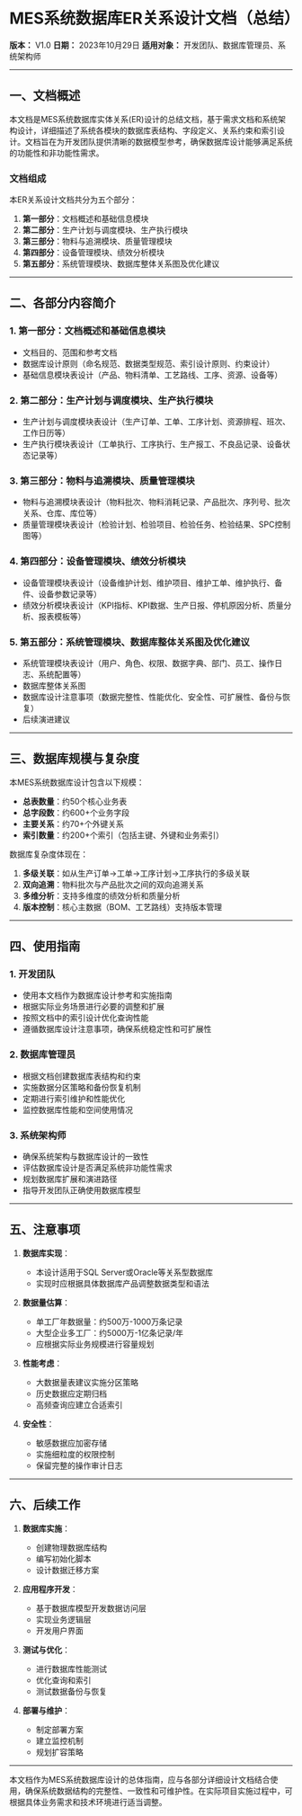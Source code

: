  # **MES系统数据库ER关系设计文档（总结）**
**版本：** V1.0
**日期：** 2023年10月29日
**适用对象：** 开发团队、数据库管理员、系统架构师

---

## **一、文档概述**

本文档是MES系统数据库实体关系(ER)设计的总结文档，基于需求文档和系统架构设计，详细描述了系统各模块的数据库表结构、字段定义、关系约束和索引设计。文档旨在为开发团队提供清晰的数据模型参考，确保数据库设计能够满足系统的功能性和非功能性需求。

### **文档组成**

本ER关系设计文档共分为五个部分：

1. **第一部分**：文档概述和基础信息模块
2. **第二部分**：生产计划与调度模块、生产执行模块
3. **第三部分**：物料与追溯模块、质量管理模块
4. **第四部分**：设备管理模块、绩效分析模块
5. **第五部分**：系统管理模块、数据库整体关系图及优化建议

---

## **二、各部分内容简介**

### **1. 第一部分：文档概述和基础信息模块**

- 文档目的、范围和参考文档
- 数据库设计原则（命名规范、数据类型规范、索引设计原则、约束设计）
- 基础信息模块表设计（产品、物料清单、工艺路线、工序、资源、设备等）

### **2. 第二部分：生产计划与调度模块、生产执行模块**

- 生产计划与调度模块表设计（生产订单、工单、工序计划、资源排程、班次、工作日历等）
- 生产执行模块表设计（工单执行、工序执行、生产报工、不良品记录、设备状态记录等）

### **3. 第三部分：物料与追溯模块、质量管理模块**

- 物料与追溯模块表设计（物料批次、物料消耗记录、产品批次、序列号、批次关系、仓库、库位等）
- 质量管理模块表设计（检验计划、检验项目、检验任务、检验结果、SPC控制图等）

### **4. 第四部分：设备管理模块、绩效分析模块**

- 设备管理模块表设计（设备维护计划、维护项目、维护工单、维护执行、备件、设备参数记录等）
- 绩效分析模块表设计（KPI指标、KPI数据、生产日报、停机原因分析、质量分析、报表模板等）

### **5. 第五部分：系统管理模块、数据库整体关系图及优化建议**

- 系统管理模块表设计（用户、角色、权限、数据字典、部门、员工、操作日志、系统配置等）
- 数据库整体关系图
- 数据库设计注意事项（数据完整性、性能优化、安全性、可扩展性、备份与恢复）
- 后续演进建议

---

## **三、数据库规模与复杂度**

本MES系统数据库设计包含以下规模：

- **总表数量**：约50个核心业务表
- **总字段数**：约600+个业务字段
- **主要关系**：约70+个外键关系
- **索引数量**：约200+个索引（包括主键、外键和业务索引）

数据库复杂度体现在：

1. **多级关联**：如从生产订单→工单→工序计划→工序执行的多级关联
2. **双向追溯**：物料批次与产品批次之间的双向追溯关系
3. **多维分析**：支持多维度的绩效分析和质量分析
4. **版本控制**：核心主数据（BOM、工艺路线）支持版本管理

---

## **四、使用指南**

### **1. 开发团队**

- 使用本文档作为数据库设计参考和实施指南
- 根据实际业务场景进行必要的调整和扩展
- 按照文档中的索引设计优化查询性能
- 遵循数据库设计注意事项，确保系统稳定性和可扩展性

### **2. 数据库管理员**

- 根据文档创建数据库表结构和约束
- 实施数据分区策略和备份恢复机制
- 定期进行索引维护和性能优化
- 监控数据库性能和空间使用情况

### **3. 系统架构师**

- 确保系统架构与数据库设计的一致性
- 评估数据库设计是否满足系统非功能性需求
- 规划数据库扩展和演进路径
- 指导开发团队正确使用数据库模型

---

## **五、注意事项**

1. **数据库实现**：
   - 本设计适用于SQL Server或Oracle等关系型数据库
   - 实现时应根据具体数据库产品调整数据类型和语法

2. **数据量估算**：
   - 单工厂年数据量：约500万-1000万条记录
   - 大型企业多工厂：约5000万-1亿条记录/年
   - 应根据实际业务规模进行容量规划

3. **性能考虑**：
   - 大数据量表建议实施分区策略
   - 历史数据应定期归档
   - 高频查询应建立合适索引

4. **安全性**：
   - 敏感数据应加密存储
   - 实施细粒度的权限控制
   - 保留完整的操作审计日志

---

## **六、后续工作**

1. **数据库实施**：
   - 创建物理数据库结构
   - 编写初始化脚本
   - 设计数据迁移方案

2. **应用程序开发**：
   - 基于数据库模型开发数据访问层
   - 实现业务逻辑层
   - 开发用户界面

3. **测试与优化**：
   - 进行数据库性能测试
   - 优化查询和索引
   - 测试数据备份与恢复

4. **部署与维护**：
   - 制定部署方案
   - 建立监控机制
   - 规划扩容策略

---

本文档作为MES系统数据库设计的总体指南，应与各部分详细设计文档结合使用，确保系统数据结构的完整性、一致性和可维护性。在实际项目实施过程中，可根据具体业务需求和技术环境进行适当调整。